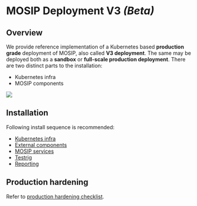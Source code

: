 # MOSIP Deployment V3 _(Beta)_

## Overview
We provide reference implementation of a Kubernetes based **production grade** deployment of MOSIP, also called **V3 deployment**. The same may be deployed both as a **sandbox** or **full-scale production deployment**. There are two distinct parts to the installation:

* Kubernetes infra
* MOSIP components

![](docs/images/deployment_architecture.png)

## Installation
Following install sequence is recommended:
* [Kubernetes infra](https://github.com/mosip/k8s-infra)
* [External components](external/README.md)
* [MOSIP services](mosip/README.md)
* [Testrig](testrig/README.md)
* [Reporting](https://github.com/mosip/reporting/tree/develop)

## Production hardening
Refer to [production hardening checklist](docs/production-checklist.md).
